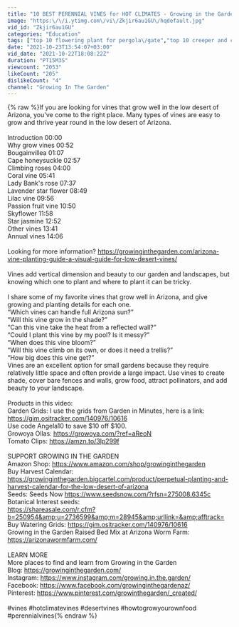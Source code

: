 ```yaml
---
title: "10 BEST PERENNIAL VINES for HOT CLIMATES - Growing in the Garden"
image: "https:\/\/i.ytimg.com\/vi\/Zkjir6au1GU\/hqdefault.jpg"
vid_id: "Zkjir6au1GU"
categories: "Education"
tags: ["top 10 flowering plant for pergola\/gate","top 10 creeper and climbers for landscaping","10 best annual flowering vines for your garden"]
date: "2021-10-23T13:54:07+03:00"
vid_date: "2021-10-22T18:08:22Z"
duration: "PT15M3S"
viewcount: "2053"
likeCount: "205"
dislikeCount: "4"
channel: "Growing In The Garden"
---
```

{% raw %}If you are looking for vines that grow well in the low desert of Arizona, you've come to the right place. Many types of vines are easy to grow and thrive year round in the low desert of Arizona. <br /><br />Introduction 00:00<br />Why grow vines 00:52<br />Bougainvillea 01:07<br />Cape honeysuckle 02:57<br />Climbing roses 04:00<br />Coral vine 05:41<br />Lady Bank's rose 07:37<br />Lavender star flower 08:49<br />Lilac vine 09:56<br />Passion fruit vine 10:50<br />Skyflower 11:58<br />Star jasmine 12:52<br />Other vines 13:41<br />Annual vines  14:06<br /><br />Looking for more information? <a rel="nofollow" target="blank" href="https://growinginthegarden.com/arizona-vine-planting-guide-a-visual-guide-for-low-desert-vines/">https://growinginthegarden.com/arizona-vine-planting-guide-a-visual-guide-for-low-desert-vines/</a><br /><br />Vines add vertical dimension and beauty to our garden and landscapes, but knowing which one to plant and where to plant it can be tricky. <br /><br />I share some of my favorite vines that grow well in Arizona, and give growing and planting details for each one. <br />“Which vines can handle full Arizona sun?” <br />“Will this vine grow in the shade?”<br />“Can this vine take the heat from a reflected wall?”<br />“Could I plant this vine by my pool? Is it messy?”<br />“When does this vine bloom?” <br />“Will this vine climb on its own, or does it need a trellis?” <br />“How big does this vine get?”<br />Vines are an excellent option for small gardens because they require relatively little space and often provide a large impact. Use vines to create shade, cover bare fences and walls, grow food, attract pollinators, and add beauty to your landscape. <br /><br />Products in this video:<br />Garden Grids: I use the grids from Garden in Minutes, here is a link: <a rel="nofollow" target="blank" href="https://gim.ositracker.com/140976/10616">https://gim.ositracker.com/140976/10616</a><br />Use code Angela10 to save $10 off $100. <br />Growoya Ollas: <a rel="nofollow" target="blank" href="https://growoya.com/?ref=aReoN">https://growoya.com/?ref=aReoN</a><br />Tomato Clips: <a rel="nofollow" target="blank" href="https://amzn.to/3lp299f">https://amzn.to/3lp299f</a><br /><br />SUPPORT GROWING IN THE GARDEN<br />Amazon Shop: <a rel="nofollow" target="blank" href="https://www.amazon.com/shop/growinginthegarden">https://www.amazon.com/shop/growinginthegarden</a><br />Buy Harvest Calendar: <a rel="nofollow" target="blank" href="https://growinginthegarden.bigcartel.com/product/perpetual-planting-and-harvest-calendar-for-the-low-desert-of-arizona">https://growinginthegarden.bigcartel.com/product/perpetual-planting-and-harvest-calendar-for-the-low-desert-of-arizona</a><br />Seeds: Seeds Now <a rel="nofollow" target="blank" href="https://www.seedsnow.com/?rfsn=275008.6345c">https://www.seedsnow.com/?rfsn=275008.6345c</a><br />Botanical Interest seeds: <br /><a rel="nofollow" target="blank" href="https://shareasale.com/r.cfm?b=250954&amp;u=2736599&amp;m=28945&amp;urllink=&amp;afftrack=">https://shareasale.com/r.cfm?b=250954&amp;u=2736599&amp;m=28945&amp;urllink=&amp;afftrack=</a><br />Buy Watering Grids: <a rel="nofollow" target="blank" href="https://gim.ositracker.com/140976/10616">https://gim.ositracker.com/140976/10616</a><br />Growing in the Garden Raised Bed Mix at Arizona Worm Farm: <a rel="nofollow" target="blank" href="https://arizonawormfarm.com/">https://arizonawormfarm.com/</a><br /><br />LEARN MORE<br />More places to find and learn from Growing in the Garden<br />Blog: <a rel="nofollow" target="blank" href="https://growinginthegarden.com/">https://growinginthegarden.com/</a><br />Instagram: <a rel="nofollow" target="blank" href="https://www.instagram.com/growing.in.the.garden/">https://www.instagram.com/growing.in.the.garden/</a><br />Facebook: <a rel="nofollow" target="blank" href="https://www.facebook.com/growinginthegardenaz/">https://www.facebook.com/growinginthegardenaz/</a><br />Pinterest: <a rel="nofollow" target="blank" href="https://www.pinterest.com/growinthegarden/_created/">https://www.pinterest.com/growinthegarden/_created/</a><br /><br />#vines #hotclimatevines #desertvines #howtogrowyourownfood #perennialvines{% endraw %}
